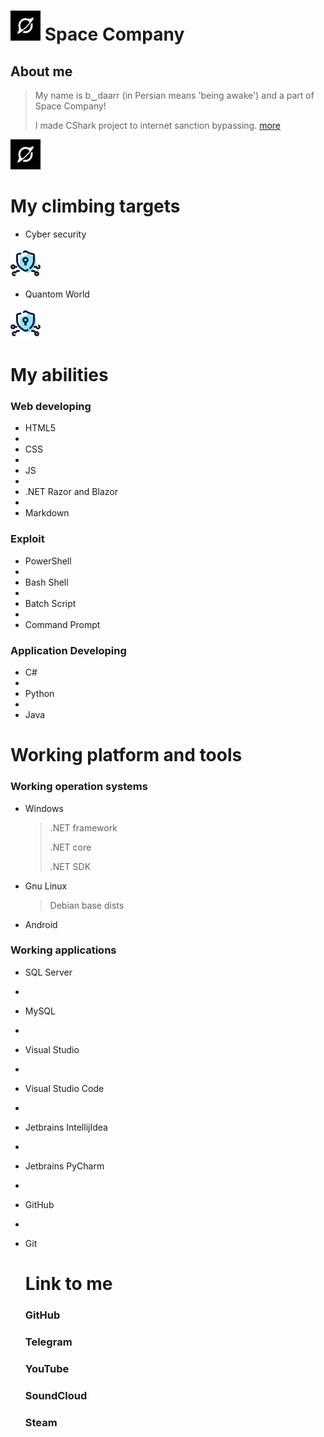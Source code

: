 # <img src="https://github.com/b-daarr/b-daarr/blob/main/resource/space.png" alt="Space Company" style="width: 48px; height: 48px;"> Space Company
## About me

> My name is b‿daarr (in Persian means 'being awake') and a part of Space Company!
>
> I made CShark project to internet sanction bypassing. [more](https://github.com/b-daarr/cshark)

<img src="https://github.com/b-daarr/b-daarr/blob/main/resource/space.png" alt="Space Company" style="width: 48px; height: 48px;"> 

# My climbing targets

+ Cyber security

<img src="https://github.com/b-daarr/b-daarr/blob/main/resource/Cyber-Security.png" alt="Space Company" style="width: 48px; height: 48px;"> 

+ Quantom World

<img src="https://github.com/b-daarr/b-daarr/blob/main/resource/Cyber-Security.png" alt="Space Company" style="width: 48px; height: 48px;"> 

# My abilities

### Web developing

+ HTML5
+
+ CSS
+
+ JS
+
+ .NET Razor and Blazor
+
+ Markdown

### Exploit

+ PowerShell
+
+ Bash Shell
+
+ Batch Script
+
+ Command Prompt

### Application Developing

+ C#
+
+ Python
+
+ Java

# Working platform and tools

### Working operation systems

+ Windows

  > .NET framework
  >
  > .NET core
  >
  > .NET SDK

+ Gnu Linux

  > Debian base dists

+ Android

### Working applications

+ SQL Server
+
+ MySQL
+
+ Visual Studio
+
+ Visual Studio Code
+
+ Jetbrains IntellijIdea
+ 
+ Jetbrains PyCharm
+
+ GitHub
+
+ Git

  # Link to me

  ### GitHub

  ### Telegram

  ### YouTube

  ### SoundCloud

  ### Steam

